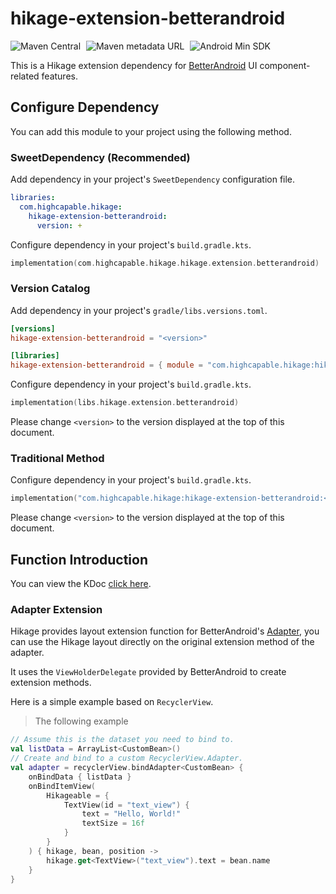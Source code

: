 # hikage-extension-betterandroid

![Maven Central](https://img.shields.io/maven-central/v/com.highcapable.hikage/hikage-extension-betterandroid?logo=apachemaven&logoColor=orange&style=flat-square)
<span style="margin-left: 5px"/>
![Maven metadata URL](https://img.shields.io/maven-metadata/v?metadataUrl=https%3A%2F%2Fraw.githubusercontent.com%2FHighCapable%2Fmaven-repository%2Frefs%2Fheads%2Fmain%2Frepository%2Freleases%2Fcom%2Fhighcapable%2Fhikage%2Fhikage-extension-betterandroid%2Fmaven-metadata.xml&logo=apachemaven&logoColor=orange&label=highcapable-maven-release&style=flat-squares)
<span style="margin-left: 5px"/>
![Android Min SDK](https://img.shields.io/badge/Min%20SDK-21-orange?logo=android&style=flat-square)

This is a Hikage extension dependency for [BetterAndroid](https://github.com/BetterAndroid/BetterAndroid) UI component-related features.

## Configure Dependency

You can add this module to your project using the following method.

### SweetDependency (Recommended)

Add dependency in your project's `SweetDependency` configuration file.

```yaml
libraries:
  com.highcapable.hikage:
    hikage-extension-betterandroid:
      version: +
```

Configure dependency in your project's `build.gradle.kts`.

```kotlin
implementation(com.highcapable.hikage.hikage.extension.betterandroid)
```

### Version Catalog

Add dependency in your project's `gradle/libs.versions.toml`.

```toml
[versions]
hikage-extension-betterandroid = "<version>"

[libraries]
hikage-extension-betterandroid = { module = "com.highcapable.hikage:hikage-extension-betterandroid", version.ref = "hikage-extension-betterandroid" }
```

Configure dependency in your project's `build.gradle.kts`.

```kotlin
implementation(libs.hikage.extension.betterandroid)
```

Please change `<version>` to the version displayed at the top of this document.

### Traditional Method

Configure dependency in your project's `build.gradle.kts`.

```kotlin
implementation("com.highcapable.hikage:hikage-extension-betterandroid:<version>")
```

Please change `<version>` to the version displayed at the top of this document.

## Function Introduction

You can view the KDoc [click here](kdoc://hikage-extension-betterandroid).

### Adapter Extension

Hikage provides layout extension function for BetterAndroid's [Adapter](https://betterandroid.github.io/BetterAndroid/en/library/ui-component#adapter),
you can use the Hikage layout directly on the original extension method of the adapter.

It uses the `ViewHolderDelegate` provided by BetterAndroid to create extension methods.

Here is a simple example based on `RecyclerView`.

> The following example

```kotlin
// Assume this is the dataset you need to bind to.
val listData = ArrayList<CustomBean>()
// Create and bind to a custom RecyclerView.Adapter.
val adapter = recyclerView.bindAdapter<CustomBean> {
    onBindData { listData }
    onBindItemView(
        Hikageable = {
            TextView(id = "text_view") {
                text = "Hello, World!"
                textSize = 16f
            }
        }
    ) { hikage, bean, position ->
        hikage.get<TextView>("text_view").text = bean.name
    }
}
```